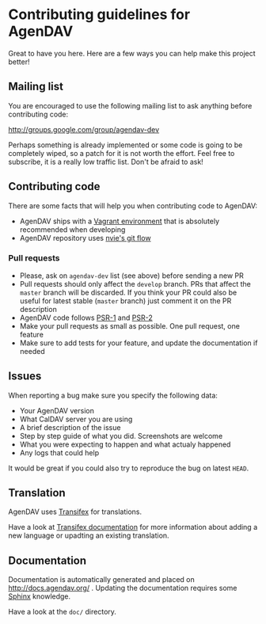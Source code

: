 # Contributing guidelines for AgenDAV

Great to have you here. Here are a few ways you can help make this project better!

## Mailing list

You are encouraged to use the following mailing list to ask anything before contributing code:

http://groups.google.com/group/agendav-dev

Perhaps something is already implemented or some code is going to be completely wiped, so a patch for it is not worth
the effort. Feel free to subscribe, it is a really low traffic list. Don't be afraid to ask!

## Contributing code

There are some facts that will help you when contributing code to AgenDAV:

* AgenDAV ships with a [Vagrant environment](http://docs.agendav.org/en/develop/development/#virtual-machine)
  that is absolutely recommended when developing
* AgenDAV repository uses [nvie's git flow](http://nvie.com/posts/a-successful-git-branching-model/)

### Pull requests

* Please, ask on `agendav-dev` list (see above) before sending a new PR
* Pull requests should only affect the `develop` branch. PRs that affect the `master` branch will be discarded. 
  If you think your PR could also be useful for latest stable (`master` branch) just comment it on the PR
  description
* AgenDAV code follows [PSR-1](http://www.php-fig.org/psr/psr-1/) and [PSR-2](http://www.php-fig.org/psr/psr-2/)
* Make your pull requests as small as possible. One pull request, one feature
* Make sure to add tests for your feature, and update the documentation if needed

## Issues

When reporting a bug make sure you specify the following data:

* Your AgenDAV version
* What CalDAV server you are using
* A brief description of the issue
* Step by step guide of what you did. Screenshots are welcome
* What you were expecting to happen and what actualy happened
* Any logs that could help

It would be great if you could also try to reproduce the bug on latest `HEAD`.

## Translation

AgenDAV uses [Transifex](https://www.transifex.com/projects/p/agendav/) for translations.

Have a look at [Transifex documentation](http://docs.transifex.com/) for more information about
adding a new language or upadting an existing translation.

## Documentation

Documentation is automatically generated and placed on http://docs.agendav.org/ . Updating the
documentation requires some [Sphinx](http://sphinx-doc.org/) knowledge.

Have a look at the `doc/` directory.
